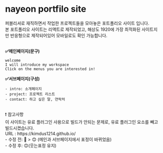 # nayeon portfilo site
퍼블리셔로 재직하면서 작업한 프로젝트들을 모아놓은 포트폴리오 사이트 입니다. <br>
본 포트폴리오 사이트는 리액트로 제작되었고,
해상도 1920에 가장 최적화된 사이트지만 반응형으로 제작되어있어 모바일로도 확인 가능합니다.<br><br>


**✅메인페이지(문구)**
```
welcome
I will introduce my workspace
Click on the menus you are interested in!
```

**✅서브페이지(구성)**
```
- intro: 소개페이지
- project: 프로젝트 리스트
- contact: 하고 싶은 말, 연락처
```

<br>
❗ 참고사항<br>
이 사이트는 유료 플러그인 사용으로 빌드가 안되는 문제로, 유료 플러그인 요소를 빼고 빌드시켰습니다. <br/>
URL : https://kimdus1214.github.io/ <br/>
- 수정 전: 🙂 > 😊 (메인과 서브페이지에서 표정이 바뀌었음) <br/>
- 수정 후: 😊(웃는표정 유지)